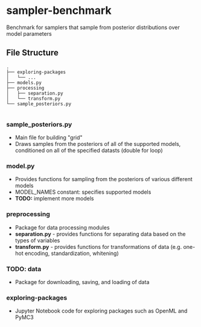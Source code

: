 # sampler-benchmark
Benchmark for samplers that sample from posterior distributions over model parameters

## File Structure
```
.
├── exploring-packages
│   └── ...
├── models.py
├── processing
│   ├── separation.py
│   └── transform.py
└── sample_posteriors.py
        
```

### sample_posteriors.py
* Main file for building "grid"
* Draws samples from the posteriors of all of the supported models, conditioned on all of the specified datasts (double for loop)

### model.py
* Provides functions for sampling from the posteriors of various
different models
* MODEL_NAMES constant: specifies supported models
* **TODO:** implement more models

### preprocessing
* Package for data processing modules
* **separation.py** - provides functions for separating data based on the types of variables
* **transform.py** - provides functions for transformations of data (e.g. one-hot encoding, standardization, whitening)

### TODO: data
* Package for downloading, saving, and loading of data

### exploring-packages
* Jupyter Notebook code for exploring packages such as OpenML and PyMC3
